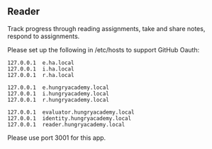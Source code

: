 Reader
----------

Track progress through reading assignments, take and share notes, respond to assignments.

Please set up the following in /etc/hosts to support GitHub Oauth:

    127.0.0.1  e.ha.local
    127.0.0.1  i.ha.local
    127.0.0.1  r.ha.local

    127.0.0.1  e.hungryacademy.local
    127.0.0.1  i.hungryacademy.local
    127.0.0.1  r.hungryacademy.local

    127.0.0.1  evaluator.hungryacademy.local
    127.0.0.1  identity.hungryacademy.local
    127.0.0.1  reader.hungryacademy.local

Please use port 3001 for this app.

